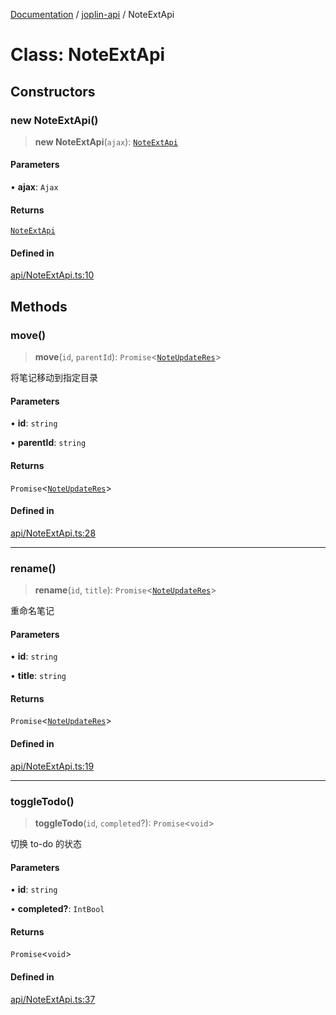 [Documentation](../../packages.md) / [joplin-api](../index.md) / NoteExtApi

# Class: NoteExtApi

## Constructors

### new NoteExtApi()

> **new NoteExtApi**(`ajax`): [`NoteExtApi`](NoteExtApi.md)

#### Parameters

• **ajax**: `Ajax`

#### Returns

[`NoteExtApi`](NoteExtApi.md)

#### Defined in

[api/NoteExtApi.ts:10](https://github.com/rxliuli/joplin-utils/blob/4824c3237f6c8bc282f001f71c149c89286aefdc/packages/joplin-api/src/api/NoteExtApi.ts#L10)

## Methods

### move()

> **move**(`id`, `parentId`): `Promise`\<[`NoteUpdateRes`](../type-aliases/NoteUpdateRes.md)\>

将笔记移动到指定目录

#### Parameters

• **id**: `string`

• **parentId**: `string`

#### Returns

`Promise`\<[`NoteUpdateRes`](../type-aliases/NoteUpdateRes.md)\>

#### Defined in

[api/NoteExtApi.ts:28](https://github.com/rxliuli/joplin-utils/blob/4824c3237f6c8bc282f001f71c149c89286aefdc/packages/joplin-api/src/api/NoteExtApi.ts#L28)

---

### rename()

> **rename**(`id`, `title`): `Promise`\<[`NoteUpdateRes`](../type-aliases/NoteUpdateRes.md)\>

重命名笔记

#### Parameters

• **id**: `string`

• **title**: `string`

#### Returns

`Promise`\<[`NoteUpdateRes`](../type-aliases/NoteUpdateRes.md)\>

#### Defined in

[api/NoteExtApi.ts:19](https://github.com/rxliuli/joplin-utils/blob/4824c3237f6c8bc282f001f71c149c89286aefdc/packages/joplin-api/src/api/NoteExtApi.ts#L19)

---

### toggleTodo()

> **toggleTodo**(`id`, `completed`?): `Promise`\<`void`\>

切换 to-do 的状态

#### Parameters

• **id**: `string`

• **completed?**: `IntBool`

#### Returns

`Promise`\<`void`\>

#### Defined in

[api/NoteExtApi.ts:37](https://github.com/rxliuli/joplin-utils/blob/4824c3237f6c8bc282f001f71c149c89286aefdc/packages/joplin-api/src/api/NoteExtApi.ts#L37)
